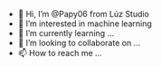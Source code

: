 - 👋 Hi, I’m @Papy06 from Lúz Studio
- 👀 I’m interested in machine learning
- 🌱 I’m currently learning ...
- 💞️ I’m looking to collaborate on ...
- 📫 How to reach me ...

<!---
Papy06/Papy06 is a ✨ special ✨ repository because its `README.md` (this file) appears on your GitHub profile.
You can click the Preview link to take a look at your changes.
--->
